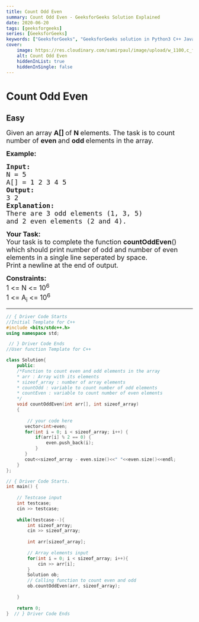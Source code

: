 ```yaml
---
title: Count Odd Even
summary: Count Odd Even - GeeksforGeeks Solution Explained
date: 2020-06-20
tags: [geeksforgeeks]
series: [GeeksforGeeks]
keywords: ["GeeksforGeeks", "GeeksforGeeks solution in Python3 C++ Java", "Count Odd Even Solution Explained"]
cover:
    image: https://res.cloudinary.com/samirpaul/image/upload/w_1100,c_fit,co_rgb:FFFFFF,l_text:Arial_75_bold:Count Odd Even - Solution Explained/problem-solving.webp
    alt: Count Odd Even
    hiddenInList: true
    hiddenInSingle: false
---
```



# Count Odd Even
## Easy 
<div class="problem-statement">
                <p></p><p><span style="font-size:18px">Given an array <strong>A[]&nbsp;</strong>of <strong>N </strong>elements. The task is to count number of <strong>even </strong>and <strong>odd </strong>elements in the array.</span></p>

<p><span style="font-size:18px"><strong>Example:</strong></span></p>

<pre><span style="font-size:18px"><strong>Input:</strong>
N = 5
A[] = 1 2 3 4 5
<strong>Output:
</strong>3 2
<strong>Explanation:
</strong>There are 3 odd elements (1, 3, 5)
and 2 even elements (2 and 4).</span></pre>

<p><span style="font-size:18px"><strong>Your Task:</strong><br>
Your task is to complete the function <strong>countOddEven</strong>() which should print number of odd and number of even elements in a single line seperated by space.<br>
Print a newline at the end of output.</span></p>

<p><span style="font-size:18px"><strong>Constraints:</strong><br>
1 &lt;= N &lt;= 10<sup>6</sup><br>
1 &lt;= A<sub>i</sub> &lt;= 10<sup>6</sup></span></p>
 <p></p>
            </div>

---




```cpp
// { Driver Code Starts
//Initial Template for C++
#include <bits/stdc++.h>
using namespace std;

 // } Driver Code Ends
//User function Template for C++

class Solution{
    public:
    /*Function to count even and odd elements in the array
    * arr : Array with its elements
    * sizeof_array : number of array elements
    * countOdd : variable to count number of odd elements
    * countEven : variable to count number of even elements
    */
    void countOddEven(int arr[], int sizeof_array)
    {
        
        // your code here
       vector<int>even;
       for(int i = 0; i < sizeof_array; i++) {
           if(arr[i] % 2 == 0) {
               even.push_back(i);
           }
       }
       cout<<sizeof_array - even.size()<<" "<<even.size()<<endl;
    }
};

// { Driver Code Starts.
int main() {
	
	// Testcase input
	int testcase;
	cin >> testcase;
	
	while(testcase--){
	    int sizeof_array;
	    cin >> sizeof_array;
	    
	    int arr[sizeof_array];
	    
	    // Array elements input
	    for(int i = 0; i < sizeof_array; i++){
	        cin >> arr[i];
	    }
	    Solution ob;
	    // Calling function to count even and odd
	    ob.countOddEven(arr, sizeof_array);
	    
	}
	
	return 0;
}  // } Driver Code Ends
```
